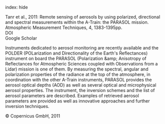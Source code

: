 index: hide

<div class="Citation">

  <div class="Citation-body">
    <div class="Citation-text">Tanr et al., 2011: Remote sensing of aerosols by using polarized, directional and spectral measurements within the A-Train: the PARASOL mission. <span class="Article-journal">Atmospheric Measurement Techniques, </span><span class="Article-volume">4, </span>1383-1395pp.</div>
    <div class="Citation-links">
      <div class="CitationLink" data-href="https://doi.org/10.5194/amt-4-1383-2011">
        <div class="CitationLink-icon CitationLink-Doi"></div>
        <div class="CitationLink-text">DOI</div>
      </div>
      <div class="CitationLink" data-href="https://scholar.google.com/scholar?q=10.5194/amt-4-1383-2011">
        <div class="CitationLink-icon CitationLink-Scholar"></div>
        <div class="CitationLink-text">Google Scholar</div>
      </div>
    </div>
  </div>
</div>

Instruments dedicated to aerosol monitoring are recently available and the POLDER (POLarization and Directionality of the Earth's Reflectances) instrument on board the PARASOL (Polarization &amp;amp; Anisotropy of Reflectances for Atmospheric Sciences coupled with Observations from a Lidar) mission is one of them. By measuring the spectral, angular and polarization properties of the radiance at the top of the atmosphere, in coordination with the other A-Train instruments, PARASOL provides the aerosol optical depths (AOD) as well as several optical and microphysical aerosol properties. The instrument, the inversion schemes and the list of aerosol parameters are described. Examples of retrieved aerosol parameters are provided as well as innovative approaches and further inversion techniques.

<div class="Citation-copy">
&copy; Copernicus GmbH, 2011
</div>